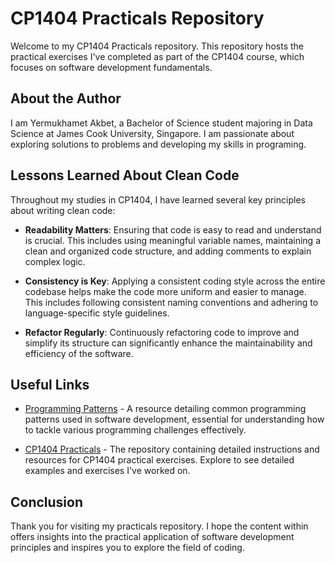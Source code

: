 # CP1404 Practicals Repository

Welcome to my CP1404 Practicals repository. This repository hosts the practical exercises I've completed as part of the
CP1404 course, which focuses on software development fundamentals.

## About the Author

I am Yermukhamet Akbet, a Bachelor of Science student majoring in Data Science at James Cook University, Singapore. I am
passionate about exploring solutions to problems and developing my skills in programing.

## Lessons Learned About Clean Code

Throughout my studies in CP1404, I have learned several key principles about writing clean code:

- **Readability Matters**: Ensuring that code is easy to read and understand is crucial. This includes using meaningful
  variable names, maintaining a clean and organized code structure, and adding comments to explain complex logic.

- **Consistency is Key**: Applying a consistent coding style across the entire codebase helps make the code more uniform
  and easier to manage. This includes following consistent naming conventions and adhering to language-specific style
  guidelines.

- **Refactor Regularly**: Continuously refactoring code to improve and simplify its structure can significantly enhance
  the maintainability and efficiency of the software.

## Useful Links

- [Programming Patterns](https://github.com/CP1404/Starter/wiki/Programming-Patterns) - A resource detailing common
  programming patterns used in software development, essential for understanding how to tackle various programming
  challenges effectively.

- [CP1404 Practicals](https://github.com/CP1404/Practicals/tree/master/prac_07) - The repository containing detailed
  instructions and resources for CP1404 practical exercises. Explore to see detailed examples and exercises I've worked
  on.

## Conclusion

Thank you for visiting my practicals repository. I hope the content within offers insights into the practical
application of software development principles and inspires you to explore the field of coding.
